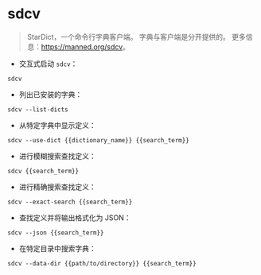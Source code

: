 # sdcv

> StarDict，一个命令行字典客户端。
> 字典与客户端是分开提供的。
> 更多信息：<https://manned.org/sdcv>。

- 交互式启动 `sdcv`：

`sdcv`

- 列出已安装的字典：

`sdcv --list-dicts`

- 从特定字典中显示定义：

`sdcv --use-dict {{dictionary_name}} {{search_term}}`

- 进行模糊搜索查找定义：

`sdcv {{search_term}}`

- 进行精确搜索查找定义：

`sdcv --exact-search {{search_term}}`

- 查找定义并将输出格式化为 JSON：

`sdcv --json {{search_term}}`

- 在特定目录中搜索字典：

`sdcv --data-dir {{path/to/directory}} {{search_term}}`